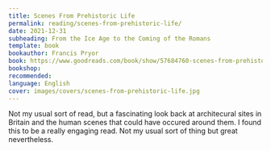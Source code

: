```yaml
---
title: Scenes From Prehistoric Life
permalink: reading/scenes-from-prehistoric-life/
date: 2021-12-31
subheading: From the Ice Age to the Coming of the Romans
template: book
bookauthor: Francis Pryor
book: https://www.goodreads.com/book/show/57684760-scenes-from-prehistoric-life
bookshop: 
recommended: 
language: English
cover: images/covers/scenes-from-prehistoric-life.jpg
---
```


Not my usual sort of read, but a fascinating look back at architecural sites in Britain and the human scenes that could have occured around them. I found this to be a really engaging read. Not my usual sort of thing but great nevertheless.